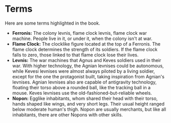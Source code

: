# Terms

Here are some terms highlighted in the book. 

- **Ferronis:** The colony levnis, flame clock levnis, flame clock war machine. People live in it, or under it, when the colony isn't at war. 
- **Flame Clock:** The clocklike figure located at the top of a Ferronis. The flame clock determines the strength of its soldiers. If the flame clock falls to zero, those linked to that flame clock lose their lives. 
- **Levnis:** The war machines that Agnus and Keves soldiers used in their war. With higher technology, the Agnian levnises could be autonomous, while Kevesi levnises were almost always piloted by a living soldier, except for the one the protagonist built, taking inspiration from Agnian's levnises. Agnian levnises also are capable of antigravity technology, floating their torso above a rounded ball, like the tracking ball in a mouse. Keves levnises use the old-fashioned-but-reliable wheels. 
- **Nopon:** Egglike inhabitants, whom shared their head with their torso, hands shaped like wings, and very short legs. Their usual height ranged below moderate human's thigh. Nopon are usually merchants, but like all inhabitants, there are other Nopons with other skills. 